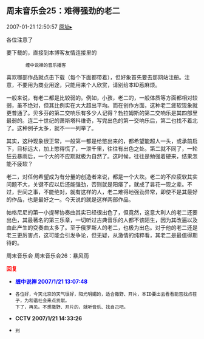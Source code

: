## 周末音乐会25：难得强劲的老二
2007-01-21 12:50:57
[原址▸](http://www.fxgan.com/chan_time/2007_01_06/478.htm)



 各位注意了


 


 要下载的，直接到本博客友情连接里的


 


 
  
   
    
     
    
     
      
       
        
         
          
           缠中说禅的音乐播客
          
        
       
      
     
   
  
 


 喜欢哪部作品就点击下载（每个下面都带着），但好象首先要去那网站注册。注意，不要用为商业用途，只能用来个人欣赏，请别给本ID惹麻烦。


 


 一般来说，有老二都是比较弱的。例如，小孩，老二的，一般体质等方面都相对较弱，虽不绝对，但其比例实在大大超出平均。而在创作方面，这种老二疲软现象就更普通了。贝多芬的第二交响乐有多少人记得？勃拉姆斯的第二交响乐是其四部里最弱的。连二十世纪的萧斯塔科维奇，写完出色的第一交响乐后，第二也找不着北了。这种例子太多，就不一一列举了。


 


 其实，这种现象很正常，一般第一都是给憋出来的，都希望能超人一头，或承前启下，目标远大，加上憋得慌了，一泄千里，往往有出色之处。第二就不同了，一轮狂云暴雨后，一个大的不应期就极为自然了。这时候，往往是勉强着硬来，结果怎能不疲软？


 


 老二，对任何希望成为有分量的创造者来说，都是一个大坎。老二的不应疲软其实问题不大，关键不应以后还能强劲，否则就是阳痿了，就成了昙花一现之辈。不过，世间之事，不能绝对，就有这样的人，老二难得地强劲异常，即使不是其最好的作品，也是最好之一。今天说的就是这样两部作品。


 


 帕格尼尼的第一小提琴协奏曲其实已经很出色了，但竟然，这意大利人的老二还要出色，其最著名的第三乐章，一切听过古典音乐的人都不该陌生，因为其改遍以及由此产生的变奏曲太多了。至于俄罗斯人的老二，也极为出色。对于他的老二还是老三更厉害点，这可能会引发争论，但无疑，从激情的纯粹看，其老二是最值得期待的。


 


 




 周末音乐会
 周末音乐会26：暴风雨





<font color='red'>**回复**</font>


- **<font color='blue'>缠中说禅 2007/1/21 13:07:48</font>**
- ```
  各位好，今天北京的天气很好，阳光明媚的，适合撒野、开片，本ID要出去看看能否找点茬子，为和谐社会来点贡献。
  下了，再见。不想撒野、开片的，就听音乐、找自己吧。
  ```
- **CCTV 2007/1/21 14:33:26**
- ```
  到
  ```
